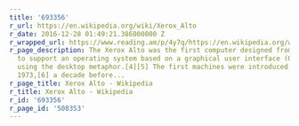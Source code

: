 ```yaml
---
title: '693356'
r_url: https://en.wikipedia.org/wiki/Xerox_Alto
r_date: 2016-12-28 01:49:21.386000000 Z
r_wrapped_url: https://www.reading.am/p/4y7q/https://en.wikipedia.org/wiki/Xerox_Alto
r_page_description: The Xerox Alto was the first computer designed from the start
  to support an operating system based on a graphical user interface (GUI), later
  using the desktop metaphor.[4][5] The first machines were introduced on 1 March
  1973,[6] a decade before...
r_page_title: Xerox Alto - Wikipedia
r_title: Xerox Alto - Wikipedia
r_id: '693356'
r_page_id: '508353'
---
```


